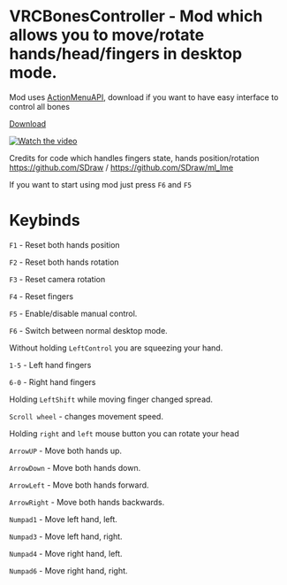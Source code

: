 # VRCBonesController - Mod which allows you to move/rotate hands/head/fingers in desktop mode.


Mod uses [ActionMenuAPI](https://github.com/gompocp/ActionMenuApi), download if you want to have easy interface to control all bones

[Download](https://api.vrcmg.com/v0/mods/201/ActionMenuApi.dll)

[![Watch the video](https://cdn.discordapp.com/attachments/742563440199204879/840154036522713088/unknown.png)](https://www.youtube.com/watch?v=V4yvpZUdEwI)

Credits for code which handles fingers state, hands position/rotation https://github.com/SDraw / https://github.com/SDraw/ml_lme






If you want to start using mod just press ``F6`` and ``F5``



# Keybinds

``F1`` - Reset both hands position

``F2`` - Reset both hands rotation

``F3`` - Reset camera rotation

``F4`` - Reset fingers

``F5`` - Enable/disable manual control.

``F6`` - Switch between normal desktop mode.

Without holding ``LeftControl`` you are squeezing your hand.

``1-5`` - Left hand fingers

``6-0`` - Right hand fingers

Holding ``LeftShift`` while moving finger changed spread.

``Scroll wheel`` - changes movement speed.

Holding ``right`` and ``left`` mouse button you can rotate your head


``ArrowUP`` - Move both hands up.

``ArrowDown`` - Move both hands down.


``ArrowLeft`` - Move both hands forward.

``ArrowRight`` - Move both hands backwards.


``Numpad1`` - Move left hand, left.

``Numpad3`` - Move left hand, right.

``Numpad4`` - Move right hand, left.

``Numpad6`` - Move right hand, right.

